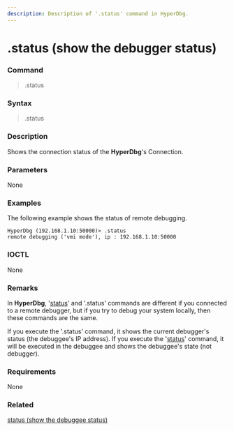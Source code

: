 ```yaml
---
description: Description of '.status' command in HyperDbg.
---
```


# .status \(show the debugger status\)

### Command

> .status

### Syntax

> .status

### Description

Shows the connection status of the **HyperDbg**'s Connection.

### Parameters

None

### Examples

The following example shows the status of remote debugging.

```text
HyperDbg (192.168.1.10:50000)> .status
remote debugging ('vmi mode'), ip : 192.168.1.10:50000
```

### IOCTL

None

### Remarks

In **HyperDbg**, '[status](https://docs.hyperdbg.org/commands/debugging-commands/status)' and '.status' commands are different if you connected to a remote debugger, but if you try to debug your system locally, then these commands are the same.

If you execute the '.status' command, it shows the current debugger's status \(the debuggee's IP address\). If you execute the '[status](https://docs.hyperdbg.org/commands/debugging-commands/status)' command, it will be executed in the debuggee and shows the debuggee's state \(not debugger\).

### Requirements

None

### Related

[status \(show the debuggee status\)](https://docs.hyperdbg.org/commands/debugging-commands/status)

